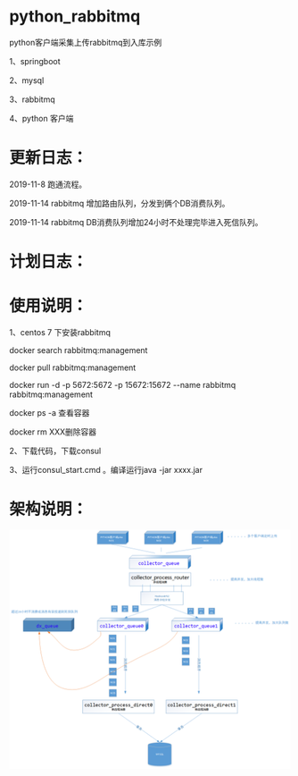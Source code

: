 # python_rabbitmq
python客户端采集上传rabbitmq到入库示例

1、springboot 

2、mysql

3、rabbitmq

4、python 客户端

# 更新日志：

2019-11-8  跑通流程。

2019-11-14 rabbitmq 增加路由队列，分发到俩个DB消费队列。

2019-11-14 rabbitmq DB消费队列增加24小时不处理完毕进入死信队列。

# 计划日志：

# 使用说明：

1、centos 7 下安装rabbitmq 

docker search rabbitmq:management

docker pull rabbitmq:management

docker run -d -p 5672:5672 -p 15672:15672 --name rabbitmq rabbitmq:management

docker ps -a 查看容器

docker rm XXX删除容器

2、下载代码，下载consul

3、运行consul_start.cmd 。编译运行java -jar xxxx.jar


# 架构说明：

![](https://github.com/lanyu-op/python_rabbitmq/blob/master/%E6%9E%B6%E6%9E%84%E8%AF%B4%E6%98%8E.png)  
